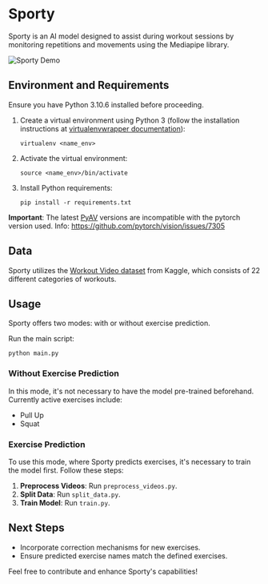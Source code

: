 # Sporty

Sporty is an AI model designed to assist during workout sessions by monitoring repetitions and movements using the Mediapipe library.

![Sporty Demo](https://mir-s3-cdn-cf.behance.net/project_modules/max_1200/91c71e44324263.58171f4cc22e3.gif)

## Environment and Requirements

Ensure you have Python 3.10.6 installed before proceeding.

1. Create a virtual environment using Python 3 (follow the installation instructions at [virtualenvwrapper documentation](https://virtualenvwrapper.readthedocs.io/en/latest/install.html)):

    ```
    virtualenv <name_env>
    ```

2. Activate the virtual environment:

    ```
    source <name_env>/bin/activate
    ```

3. Install Python requirements:

    ```
    pip install -r requirements.txt
    ```

**Important**: The latest [PyAV](https://pypi.org/project/av/) versions are incompatible with the pytorch version used. Info: https://github.com/pytorch/vision/issues/7305


## Data

Sporty utilizes the [Workout Video dataset](https://www.kaggle.com/datasets/hasyimabdillah/workoutfitness-video) from Kaggle, which consists of 22 different categories of workouts.

## Usage

Sporty offers two modes: with or without exercise prediction.

Run the main script:

```
python main.py
```

### Without Exercise Prediction

In this mode, it's not necessary to have the model pre-trained beforehand. Currently active exercises include:

- Pull Up
- Squat

### Exercise Prediction

To use this mode, where Sporty predicts exercises, it's necessary to train the model first. Follow these steps:

1. **Preprocess Videos**: Run `preprocess_videos.py`.
2. **Split Data**: Run `split_data.py`.
3. **Train Model**: Run `train.py`.

## Next Steps

- Incorporate correction mechanisms for new exercises.
- Ensure predicted exercise names match the defined exercises.

Feel free to contribute and enhance Sporty's capabilities!


